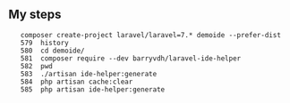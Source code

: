 ## My steps

       composer create-project laravel/laravel=7.* demoide --prefer-dist
       579  history 
       580  cd demoide/
       581  composer require --dev barryvdh/laravel-ide-helper
       582  pwd
       583  ./artisan ide-helper:generate
       584  php artisan cache:clear
       585  php artisan ide-helper:generate
